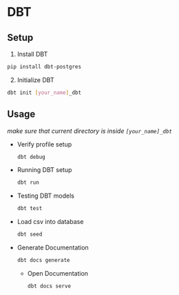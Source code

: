 # DBT

## Setup

1. Install DBT

```bash
pip install dbt-postgres
```

2. Initialize DBT

```bash
dbt init [your_name]_dbt
```

## Usage

_make sure that current directory is inside `[your_name]_dbt`_

- Verify profile setup

  ```bash
  dbt debug
  ```

- Running DBT setup

  ```bash
  dbt run
  ```

- Testing DBT models

  ```bash
  dbt test
  ```

- Load csv into database

  ```bash
  dbt seed
  ```

- Generate Documentation

  ```bash
  dbt docs generate
  ```

  - Open Documentation

    ```bash
    dbt docs serve
    ```

